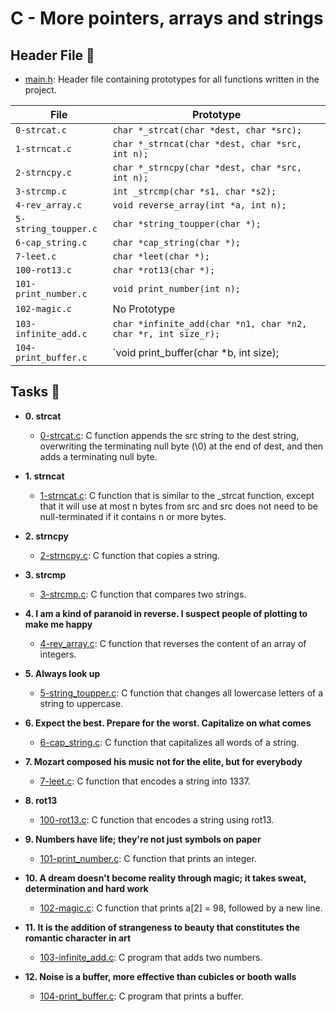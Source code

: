 # C - More pointers, arrays and strings

## Header File :file_folder:

* [main.h](main.h): Header file containing prototypes for all functions written in the project.

| File                 | Prototype                                                      |
| -------------------- | -------------------------------------------------------------- |
| `0-strcat.c`         | `char *_strcat(char *dest, char *src);`                        |
| `1-strncat.c`        | `char *_strncat(char *dest, char *src, int n); `               |
| `2-strncpy.c`        | `char *_strncpy(char *dest, char *src, int n); `               |
| `3-strcmp.c`         | `int _strcmp(char *s1, char *s2);`                             |
| `4-rev_array.c`      | `void reverse_array(int *a, int n);`                           |
| `5-string_toupper.c` | `char *string_toupper(char *);`                                |
| `6-cap_string.c`     | `char *cap_string(char *);`                                    |
| `7-leet.c`           | `char *leet(char *);`                                          |
| `100-rot13.c`        | `char *rot13(char *);`                                         |
| `101-print_number.c` | `void print_number(int n);`                                    |
| `102-magic.c`        |  No Prototype                                                  |
| `103-infinite_add.c` | `char *infinite_add(char *n1, char *n2, char *r, int size_r);` |
| `104-print_buffer.c` | `void print_buffer(char *b, int size);                         |

## Tasks :page_with_curl:

* **0. strcat**
  * [0-strcat.c](./0-strcat.c): C function appends the src string to the dest string, overwriting the terminating null byte (\0) at the end of dest, and then adds a terminating null byte.

* **1. strncat**
  * [1-strncat.c](./1-strncat.c): C function that is similar to the _strcat function, except that it will use at most n bytes from src and src does not need to be null-terminated if it contains n or more bytes.

* **2. strncpy**
  * [2-strncpy.c](./2-strncpy.c): C function that copies a string.

* **3. strcmp**
  * [3-strcmp.c](./3-strcmp.c): C function that compares two strings.

* **4.  I am a kind of paranoid in reverse. I suspect people of plotting to make me happy**
  * [4-rev_array.c](./4-rev_array.c): C function that  reverses the content of an array of integers.

* **5. Always look up**
  * [5-string_toupper.c](./5-string_toupper.c): C function that changes all lowercase letters of a string to uppercase.

* **6.  Expect the best. Prepare for the worst. Capitalize on what comes**
  * [6-cap_string.c](./6-cap_string.c): C function that capitalizes all words of a string.

* **7. Mozart composed his music not for the elite, but for everybody**
  * [7-leet.c](./7-leet.c): C function that  encodes a string into 1337.

* **8. rot13**
  * [100-rot13.c](./100-rot13.c): C function that encodes a string using rot13.
  
* **9. Numbers have life; they're not just symbols on paper**
  * [101-print_number.c](./101-print_number.c): C function that prints an integer.

* **10. A dream doesn't become reality through magic; it takes sweat, determination and hard work**
  * [102-magic.c](./102-magic.c): C function that prints a[2] = 98, followed by a new line.

* **11. It is the addition of strangeness to beauty that constitutes the romantic character in art**
  * [103-infinite_add.c](./103-infinite_add.c): C program that adds two numbers.
 
* **12. Noise is a buffer, more effective than cubicles or booth walls**
  * [104-print_buffer.c](./104-print_buffer.c): C program that  prints a buffer.
